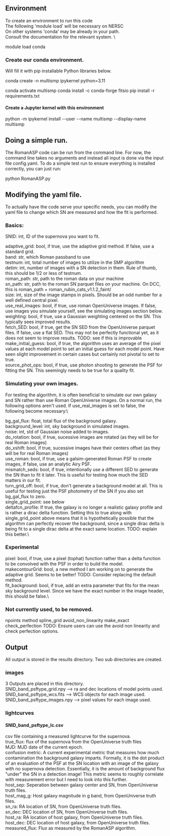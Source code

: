 ## Environment
To create an environment to run this code \
The following 'module load' will be necessary on NERSC \
On other systems 'conda' may be already in your path. \
Consult the documentation for the relevant system. \

module load conda

### Create our conda environment.  

Will fill it with pip installable Python libraries below.

conda create -n multismp ipykernel python=3.11

conda activate multismp
conda install -c conda-forge fitsio
pip install -r requirements.txt

#### Create a Jupyter kernel with this environment
python -m ipykernel install --user --name multismp --display-name multismp

## Doing a simple run.
The RomanASP code can be run from the command line. For now, the command line takes no arguments and instead all input is done via the input file config.yaml. 
To do a simple test run to ensure everything is installed correctly, you can just run:

python RomanASP.py

## Modifying the yaml file.
To actually have the code serve your specific needs, you can modify the yaml file to change which SN are measured and how the fit is performed.

### Basics:
SNID: int, ID of the supernova you want to fit.

adaptive_grid: bool, if true, use the adaptive grid method. If false, use a standard grid. \
band: str, which Roman passband to use \
testnum: int, total number of images to utilize in the SMP algorithm \
detim: int, number of images with a SN detection in them. Rule of thumb, this should be 1/2 or less of testnum. \
roman_path: str, path to the roman data on your machine \
sn_path: str, path to the roman SN parquet files on your machine. On DCC, this is roman_path + roman_rubin_cats_v1.1.2_faint/ \
size: int, size of the image stamps in pixels. Should be an odd number for a well defined central pixel. \
use_real_images:  bool, if true, use roman OpenUniverse images. If false, use images you simulate yourself, see the simulating images section below. \
weighting: bool, if true, use a Gaussian weighting centered on the SN. This typically sees improved results.\
fetch_SED: bool, if true, get the SN SED from the OpenUniverse parquet files. If false, use a flat SED. This may not be perfectly functional yet, as it does not seem to improve results. TODO: see if this is improvable\
make_initial_guess: bool, if true, the algorithm uses an average of the pixel values at each model point to set an initial guess for each model point. Have seen slight improvement in certain cases but certainly not pivotal to set to true.\
source_phot_ops: bool, if true, use photon shooting to generate the PSF for fitting the SN. This seemingly needs to be true for a quality fit.

### Simulating your own images.
For testing the algorithm, it is often beneficial to simulate our own galaxy and SN rather than use Roman OpenUniverse images. On a normal run, the following options aren't used. If use_real_images is set to false, the following become necessary:\

bg_gal_flux: float, total flux of the background galaxy.\
background_level: int, sky background in simulated images.\
noise: int, std of Gaussian noise added to images.\
do_rotation: bool, if true, sucessive images are rotated (as they will be for real Roman images)\
do_xshift: bool, if true, sucessive images have their centers offset (as they will be for real Roman images)\
use_roman: bool, if true, use a galsim-generated Roman PSF to create images, if false, use an analytic Airy PSF.\
mismatch_seds: bool, if true, intentionally use a different SED to generate the SN than to fit it later. This is useful for testing how much the SED matters in our fit.\
turn_grid_off: bool, if true, don't generate a background model at all. This is useful for testing just the PSF photometry of the SN if you also set bg_gal_flux to zero.\
single_grid_point: see below\
deltafcn_profile: If true, the galaxy is no longer a realistic galaxy profile and is rather a dirac delta function. Setting this to true along with single_grid_point above means that it is hypothetically possible that the algorithm can perfectly recover the background, since a single dirac delta is being fit to a single dirac delta at the exact same location. TODO: explain this better.\

### Experimental
pixel: bool, if true, use a pixel (tophat) function rather than a delta function to be convolved with the PSF in order to build the model.\
makecontourGrid: bool, a new method I am working on to generate the adaptive grid. Seems to be better! TODO: Consider replacing the default method.\
fit_background: bool, if true, add an extra parameter that fits for the mean sky background level. Since we have the exact number in the image header, this should be false.\


### Not currently used, to be removed.
npoints
method
spline_grid
avoid_non_linearity
make_exact
check_perfection   TODO: Ensure users can use the avoid non linearity and check perfection options. 

## Output
All output is stored in the results directory. Two sub directories are created. 
### images
3 Outputs are placed in this directory. \
SNID_band_psftype_grid.npy --> ra and dec locations of model points used. \
SNID_band_psftype_wcs.fits --> WCS objects for each image used. \
SNID_band_psftype_images.npy --> pixel values for each image used. 

### lightcurves 
#### SNID_band_psftype_lc.csv 
csv file containing a measured lightcurve for the supernova. \
true_flux: flux of the supernova from the OpenUniverse truth files \
MJD: MJD date of the current epoch. \
confusion metric: A current experimental metric that measures how much contamination the background galaxy imparts. Formally, it is the dot product of an evaluation of the PSF at the SN location with an image of the galaxy with no supernova detection. Essentially, it is the amount of background flux "under" the SN in a detection image! This metric seems to roughly correlate with measurement error but I need to look into this further.\
host_sep: Seperation between galaxy center and SN, from OpenUniverse truth files.\
host_mag_g: Host galaxy magnitude in g band, from OpenUniverse truth files.\
sn_ra: RA location of SN, from OpenUniverse truth files.\
sn_dec: DEC location of SN, from OpenUniverse truth files.\
host_ra: RA location of host galaxy, from OpenUniverse truth files.\
host_dec: DEC location of host galaxy, from OpenUniverse truth files.\
measured_flux: Flux as measured by the RomanASP algorithm.














